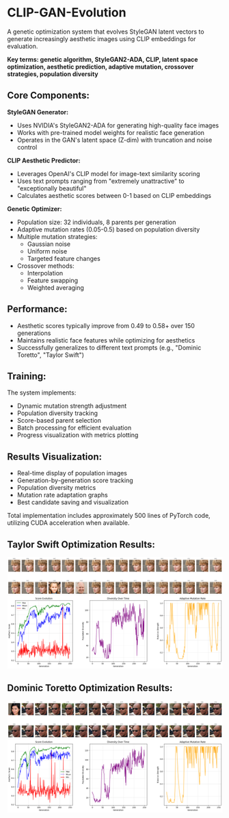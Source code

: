 # CLIP-GAN-Evolution

A genetic optimization system that evolves StyleGAN latent vectors to generate increasingly aesthetic images using CLIP embeddings for evaluation.

**Key terms: genetic algorithm, StyleGAN2-ADA, CLIP, latent space optimization, aesthetic prediction, adaptive mutation, crossover strategies, population diversity**

## Core Components:

**StyleGAN Generator:**
- Uses NVIDIA's StyleGAN2-ADA for generating high-quality face images
- Works with pre-trained model weights for realistic face generation
- Operates in the GAN's latent space (Z-dim) with truncation and noise control

**CLIP Aesthetic Predictor:**
- Leverages OpenAI's CLIP model for image-text similarity scoring
- Uses text prompts ranging from "extremely unattractive" to "exceptionally beautiful"
- Calculates aesthetic scores between 0-1 based on CLIP embeddings

**Genetic Optimizer:**
- Population size: 32 individuals, 8 parents per generation
- Adaptive mutation rates (0.05-0.5) based on population diversity
- Multiple mutation strategies:
  - Gaussian noise
  - Uniform noise
  - Targeted feature changes
- Crossover methods:
  - Interpolation
  - Feature swapping
  - Weighted averaging

## Performance:

- Aesthetic scores typically improve from 0.49 to 0.58+ over 150 generations
- Maintains realistic face features while optimizing for aesthetics
- Successfully generalizes to different text prompts (e.g., "Dominic Toretto", "Taylor Swift")

## Training:

The system implements:
- Dynamic mutation strength adjustment
- Population diversity tracking
- Score-based parent selection
- Batch processing for efficient evaluation
- Progress visualization with metrics plotting

## Results Visualization:

- Real-time display of population images
- Generation-by-generation score tracking
- Population diversity metrics
- Mutation rate adaptation graphs
- Best candidate saving and visualization

Total implementation includes approximately 500 lines of PyTorch code, utilizing CUDA acceleration when available.

## Taylor Swift Optimization Results:

![Taylor Swift Final Generation](taylor_final_gen.png "Taylor Swift Final Generation")
![Taylor Swift Optimization Metrics](taylor_metrics.png "Taylor Swift Optimization Metrics")

## Dominic Toretto Optimization Results:

![Dominic Toretto Final Generation](dom_final_gen.png "Dominic Toretto Final Generation")
![Dominic Toretto Optimization Result](dom_metrics.png "Dominic Toretto Optimization Result")